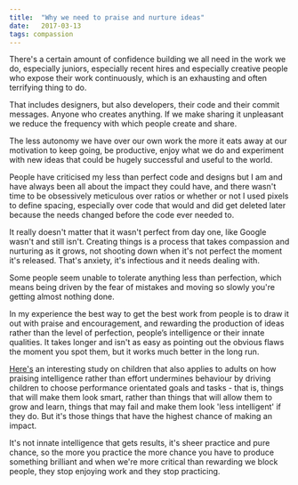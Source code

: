 ```yaml
---
title:  "Why we need to praise and nurture ideas"
date:   2017-03-13
tags: compassion
---
```


There's a certain amount of confidence building we all need in the work we do, especially juniors, especially recent hires and especially creative people who expose their work continuously, which is an exhausting and often terrifying thing to do.

That includes designers, but also developers, their code and their commit messages. Anyone who creates anything. If we make sharing it unpleasant we reduce the frequency with which people create and share.

The less autonomy we have over our own work the more it eats away at our motivation to keep going, be productive, enjoy what we do and experiment with new ideas that could be hugely successful and useful to the world.

People have criticised my less than perfect code and designs but I am and have always been all about the impact they could have, and there wasn't time to be obsessively meticulous over ratios or whether or not I used pixels to define spacing, especially over code that would and did get deleted later because the needs changed before the code ever needed to.

It really doesn't matter that it wasn't perfect from day one, like Google wasn't and still isn't. Creating things is a process that takes compassion and nurturing as it grows, not shooting down when it's not perfect the moment it's released. That's anxiety, it's infectious and it needs dealing with.

Some people seem unable to tolerate anything less than perfection, which means being driven by the fear of mistakes and moving so slowly you're getting almost nothing done.

In my experience the best way to get the best work from people is to draw it out with praise and encouragement, and rewarding the production of ideas rather than the level of perfection, people’s intelligence or their innate qualities. It takes longer and isn't as easy as pointing out the obvious flaws the moment you spot them, but it works much better in the long run.

[Here's](http://www.uky.edu/~eushe2/mrg/MuellerDweck1998.pdf) an interesting study on children that also applies to adults on how praising intelligence rather than effort undermines behaviour by driving children to choose performance orientated goals and tasks - that is, things that will make them look smart, rather than things that will allow them to grow and learn, things that may fail and make them look 'less intelligent' if they do. But it's those things that have the highest chance of making an impact.

It's not innate intelligence that gets results, it's sheer practice and pure chance, so the more you practice the more chance you have to produce something brilliant and when we're more critical than rewarding we block people, they stop enjoying work and they stop practicing.
